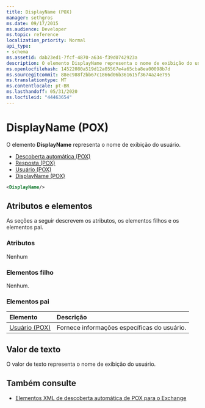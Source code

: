 ```yaml
---
title: DisplayName (POX)
manager: sethgros
ms.date: 09/17/2015
ms.audience: Developer
ms.topic: reference
localization_priority: Normal
api_type:
- schema
ms.assetid: dab23ed1-7fcf-4870-a634-f39d0742923a
description: O elemento DisplayName representa o nome de exibição do usuário.
ms.openlocfilehash: 14522080a519d12a05567e4a65cba8ea00098b7d
ms.sourcegitcommit: 88ec988f2bb67c1866d06b361615f3674a24e795
ms.translationtype: MT
ms.contentlocale: pt-BR
ms.lasthandoff: 05/31/2020
ms.locfileid: "44463654"
---
```

# <a name="displayname-pox"></a>DisplayName (POX)

O elemento **DisplayName** representa o nome de exibição do usuário. 
  
- [Descoberta automática (POX)](autodiscover-pox.md) 
- [Resposta (POX)](response-pox.md) 
- [Usuário (POX)](user-pox.md) 
- [DisplayName (POX)](displayname-pox.md)
  
```xml
<DisplayName/>
```

## <a name="attributes-and-elements"></a>Atributos e elementos

As seções a seguir descrevem os atributos, os elementos filhos e os elementos pai.
  
### <a name="attributes"></a>Atributos

Nenhum
  
### <a name="child-elements"></a>Elementos filho

Nenhum.
  
### <a name="parent-elements"></a>Elementos pai

|**Elemento**|**Descrição**|
|:-----|:-----|
|[Usuário (POX)](user-pox.md) <br/> |Fornece informações específicas do usuário.  <br/> |
   
## <a name="text-value"></a>Valor de texto

O valor de texto representa o nome de exibição do usuário.
  
## <a name="see-also"></a>Também consulte

- [Elementos XML de descoberta automática de POX para o Exchange](pox-autodiscover-xml-elements-for-exchange.md)

